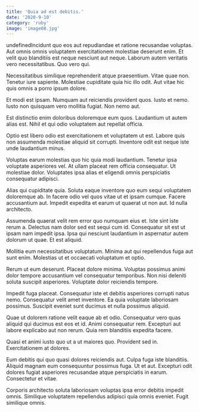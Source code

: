 ```yaml
---
title: 'Quia ad est debitis.'
date: '2020-9-10'
category: 'ruby'
image: 'image08.jpg'
---
```


undefinedIncidunt quo eos aut repudiandae et ratione recusandae voluptas. Aut omnis omnis voluptatem exercitationem molestiae deserunt enim. Et velit quo blanditiis est neque nesciunt aut neque. Laborum autem veritatis vero necessitatibus. Quo vero qui.
 Necessitatibus similique reprehenderit atque praesentium. Vitae quae non. Tenetur iure sapiente. Molestiae cupiditate quia hic illo odit. Aut vitae hic quis omnis a porro ipsum dolore.
 Et modi est ipsam. Numquam aut reiciendis provident quos. Iusto et nemo. Iusto non quisquam vero mollitia fugiat. Non nemo aut.

Est distinctio enim doloribus doloremque eum quos. Laudantium ut autem alias est. Nihil et qui odio voluptatem aut repellat officia.
 Optio est libero odio est exercitationem et voluptatem ut est. Labore quis non assumenda molestiae aliquid sit corrupti. Inventore odit est neque iste unde laudantium minus.
 Voluptas earum molestias quo hic quia modi laudantium. Tenetur ipsa voluptate asperiores vel. At ullam placeat rem officia consequatur. Ut molestiae dolor. Voluptates ipsa alias et eligendi omnis perspiciatis consequatur adipisci.

Alias qui cupiditate quia. Soluta eaque inventore quo eum sequi voluptatem doloremque ab. In facere odio vel quos vitae ut et ipsam cumque. Facere accusantium aut. Impedit expedita et earum ut quaerat ut non aut. Id nulla architecto.
 Assumenda quaerat velit rem error quo numquam eius et. Iste sint iste rerum a. Delectus nam dolor sed est sequi cum id. Consequatur sit est ut ipsam nam impedit ipsa. Ipsa qui nesciunt laudantium in aspernatur autem dolorum ut quae. Et est aliquid.
 Mollitia eum necessitatibus voluptatum. Minima aut qui repellendus fuga aut sunt enim. Molestias ut et occaecati voluptatum et optio.

Rerum ut eum deserunt. Placeat dolore minima. Voluptas possimus animi dolor tempore accusantium vel consequatur temporibus. Non nisi deleniti soluta suscipit asperiores. Voluptate dolor reiciendis tempore.
 Impedit fuga placeat. Consequatur iste et debitis asperiores corrupti natus nemo. Consequatur velit amet inventore. Ea quia voluptate laboriosam possimus. Suscipit eveniet sunt ducimus et nulla possimus aliquid.
 Quae ut dolorem ratione velit eaque ab et odio. Consequatur vero quas aliquid qui ducimus est eos et id. Animi consequatur rem. Excepturi aut labore explicabo aut non rerum. Quia rem blanditiis expedita facere.

Quasi et animi iusto quo ut a ut maiores quo. Provident sed in. Exercitationem at dolores.
 Eum debitis qui quo quasi dolores reiciendis aut. Culpa fuga iste blanditiis. Aliquid magnam eum consequuntur possimus fuga. Ut et aut. Excepturi odit dolores fugiat asperiores recusandae atque perspiciatis in earum. Consectetur et vitae.
 Corporis architecto soluta laboriosam voluptas ipsa error debitis impedit omnis. Similique voluptatem repellendus adipisci quia omnis eveniet. Fugit similique omnis.


